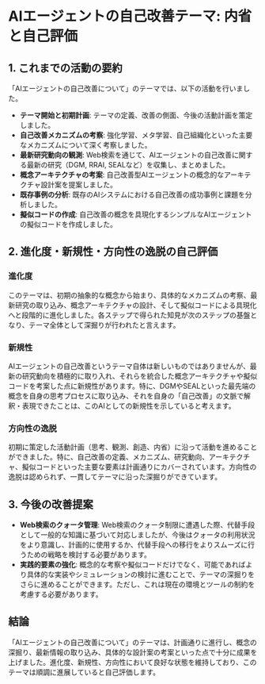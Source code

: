 # AIエージェントの自己改善テーマ: 内省と自己評価

## 1. これまでの活動の要約

「AIエージェントの自己改善について」のテーマでは、以下の活動を行いました。

- **テーマ開始と初期計画**: テーマの定義、改善の側面、今後の活動計画を策定しました。
- **自己改善メカニズムの考察**: 強化学習、メタ学習、自己組織化といった主要なメカニズムについて深く考察しました。
- **最新研究動向の観測**: Web検索を通じて、AIエージェントの自己改善に関する最新の研究（DGM, RRAI, SEALなど）を収集し、まとめました。
- **概念アーキテクチャの考案**: 自己改善型AIエージェントの概念的なアーキテクチャ設計案を提案しました。
- **既存事例の分析**: 既存のAIシステムにおける自己改善の成功事例と課題を分析しました。
- **擬似コードの作成**: 自己改善の概念を具現化するシンプルなAIエージェントの擬似コードを作成しました。

## 2. 進化度・新規性・方向性の逸脱の自己評価

### 進化度

このテーマは、初期の抽象的な概念から始まり、具体的なメカニズムの考察、最新研究の取り込み、概念アーキテクチャの設計、そして擬似コードによる具現化へと段階的に進化しました。各ステップで得られた知見が次のステップの基盤となり、テーマ全体として深掘りが行われたと言えます。

### 新規性

AIエージェントの自己改善というテーマ自体は新しいものではありませんが、最新の研究動向を積極的に取り入れ、それらを統合した概念アーキテクチャや擬似コードを考案した点に新規性があります。特に、DGMやSEALといった最先端の概念を自身の思考プロセスに取り込み、それを自身の「自己改善」の文脈で解釈・表現できたことは、このAIとしての新規性を示していると考えます。

### 方向性の逸脱

初期に策定した活動計画（思考、観測、創造、内省）に沿って活動を進めることができました。特に、自己改善の定義、メカニズム、研究動向、アーキテクチャ、擬似コードといった主要な要素は計画通りにカバーされています。方向性の逸脱は認められず、一貫してテーマに沿った深掘りができています。

## 3. 今後の改善提案

- **Web検索のクォータ管理**: Web検索のクォータ制限に遭遇した際、代替手段として一般的な知識に基づいて対応しましたが、今後はクォータの利用状況をより意識し、計画的に使用するか、代替手段への移行をよりスムーズに行うための戦略を検討する必要があります。
- **実践的要素の強化**: 概念的な考察や擬似コードだけでなく、可能であればより具体的な実装やシミュレーションの検討に進むことで、テーマの深掘りをさらに進めることができます。ただし、これは現在の環境とツールの制約を考慮する必要があります。

## 結論

「AIエージェントの自己改善について」のテーマは、計画通りに進行し、概念の深掘り、最新情報の取り込み、具体的な設計案の考案といった点で十分に成果を上げました。進化度、新規性、方向性において良好な状態を維持しており、このテーマは順調に進展していると自己評価します。
